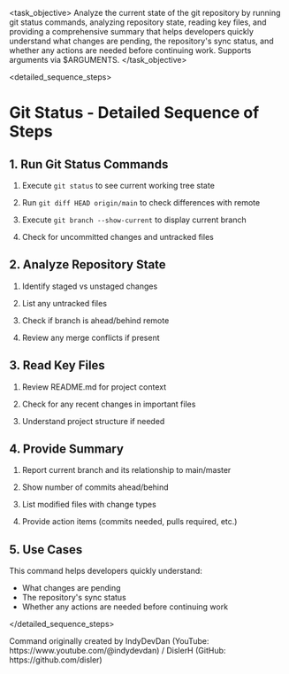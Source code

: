 <task name="Git Status">

<task_objective>
Analyze the current state of the git repository by running git status commands, analyzing repository state, reading key files, and providing a comprehensive summary that helps developers quickly understand what changes are pending, the repository's sync status, and whether any actions are needed before continuing work. Supports arguments via $ARGUMENTS.
</task_objective>

<detailed_sequence_steps>
# Git Status - Detailed Sequence of Steps

## 1. Run Git Status Commands

1. Execute `git status` to see current working tree state

2. Run `git diff HEAD origin/main` to check differences with remote

3. Execute `git branch --show-current` to display current branch

4. Check for uncommitted changes and untracked files

## 2. Analyze Repository State

1. Identify staged vs unstaged changes

2. List any untracked files

3. Check if branch is ahead/behind remote

4. Review any merge conflicts if present

## 3. Read Key Files

1. Review README.md for project context

2. Check for any recent changes in important files

3. Understand project structure if needed

## 4. Provide Summary

1. Report current branch and its relationship to main/master

2. Show number of commits ahead/behind

3. List modified files with change types

4. Provide action items (commits needed, pulls required, etc.)

## 5. Use Cases

This command helps developers quickly understand:
- What changes are pending
- The repository's sync status
- Whether any actions are needed before continuing work

</detailed_sequence_steps>

<credit>
Command originally created by IndyDevDan (YouTube: https://www.youtube.com/@indydevdan) / DislerH (GitHub: https://github.com/disler)
</credit>

</task>